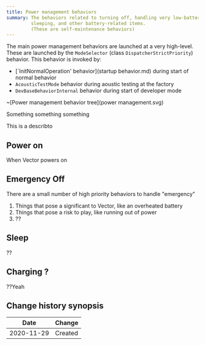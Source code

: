 ```yaml
---
title: Power management behaviors
summary: The behaviors related to turning off, handling very low-battery,
         sleeping, and other battery-related items.
         (These are self-maintenance behaviors)
---
```


The main power management behaviors are launched at a very high-level.
These are launched by the `ModeSelector` (class `DispatcherStrictPriority`)
behavior.  This behavior is invoked by:

* [`InitNormalOperation' behavior](startup behavior.md) during start of normal
  behavior
* `AcousticTestMode` behavior during aoustic testing at the factory
* `DevBaseBehaviorInternal` behavior during start of developer mode


~[Power management behavior tree](power management.svg)

Something something something

This is a describto

## Power on

When Vector powers on

## Emergency Off

There are a small number of high priority behaviors to handle "emergency"

1. Things that pose a significant to Vector, like an overheated battery
2. Things that pose a risk to play, like running out of power
3. ??

## Sleep

??

## Charging ?

??Yeah

## Change history synopsis

|Date|Change|
|----|------|
|2020-11-29|Created|

